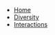 - [Home](/ "Home")
- [Diversity](pri/sci/sci-1-diversity "Diversity")
- [Interactions](pri/sci/sci-2-interactions "Interactions")
